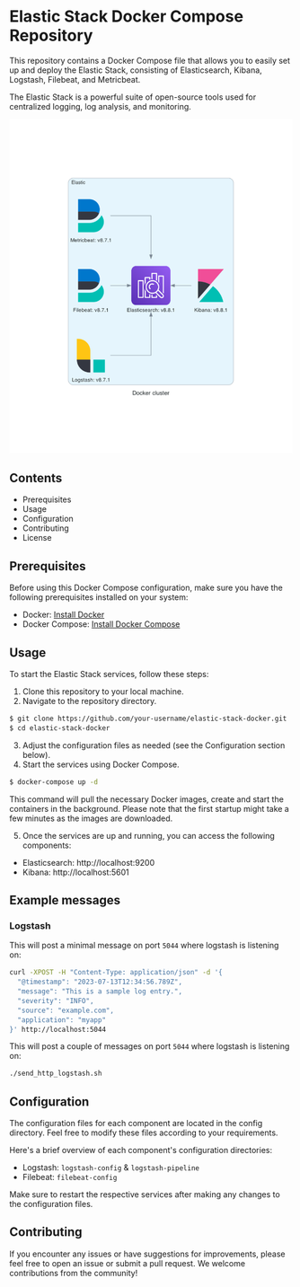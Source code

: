 # Elastic Stack Docker Compose Repository

This repository contains a Docker Compose file that allows you to easily set up and deploy the Elastic Stack, consisting of Elasticsearch, Kibana, Logstash, Filebeat, and Metricbeat.

The Elastic Stack is a powerful suite of open-source tools used for centralized logging, log analysis, and monitoring.

![](docker_cluster.png)

## Contents

* Prerequisites
* Usage
* Configuration
* Contributing
* License

## Prerequisites

Before using this Docker Compose configuration, make sure you have the following prerequisites installed on your system:

* Docker: [Install Docker](https://docs.docker.com/install/)
* Docker Compose: [Install Docker Compose](https://docs.docker.com/compose/install/)

## Usage
To start the Elastic Stack services, follow these steps:

1. Clone this repository to your local machine.
2. Navigate to the repository directory.

```bash
$ git clone https://github.com/your-username/elastic-stack-docker.git
$ cd elastic-stack-docker
```

3. Adjust the configuration files as needed (see the Configuration section below).
4. Start the services using Docker Compose.

```bash
$ docker-compose up -d
```

This command will pull the necessary Docker images, create and start the containers in the background. Please note that the first startup might take a few minutes as the images are downloaded.

5. Once the services are up and running, you can access the following components:
* Elasticsearch: http://localhost:9200
* Kibana: http://localhost:5601

## Example messages

### Logstash

This will post a minimal message on port `5044` where logstash is listening on:

```bash
curl -XPOST -H "Content-Type: application/json" -d '{
  "@timestamp": "2023-07-13T12:34:56.789Z",
  "message": "This is a sample log entry.",
  "severity": "INFO",
  "source": "example.com",
  "application": "myapp"
}' http://localhost:5044
```

This will post a couple of messages on port `5044` where logstash is listening on:

```bash
./send_http_logstash.sh
```

## Configuration

The configuration files for each component are located in the config directory. Feel free to modify these files according to your requirements.

Here's a brief overview of each component's configuration directories:

* Logstash: `logstash-config` & `logstash-pipeline`
* Filebeat: `filebeat-config`

Make sure to restart the respective services after making any changes to the configuration files.

## Contributing
If you encounter any issues or have suggestions for improvements, please feel free to open an issue or submit a pull request. We welcome contributions from the community!
